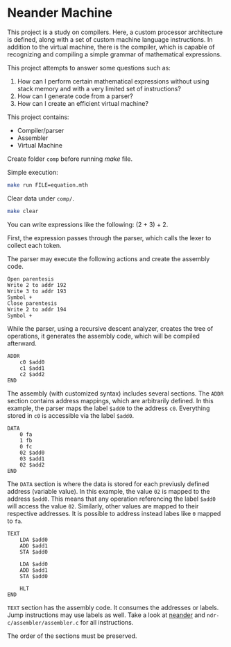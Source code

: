 # Neander Machine

This project is a study on compilers. Here, a custom processor architecture is defined, along with a set of custom machine language instructions. In addition to the virtual machine, there is the compiler, which is capable of recognizing and compiling a simple grammar of mathematical expressions.

This project attempts to answer some questions such as:

1. How can I perform certain mathematical expressions without using stack memory and with a very limited set of instructions?
2. How can I generate code from a parser?
3. How can I create an efficient virtual machine?

This project contains:

- Compiler/parser
- Assembler
- Virtual Machine

Create folder `comp` before running _make_ file.

Simple execution:

```bash
make run FILE=equation.mth
```

Clear data under `comp/`.

```bash
make clear
```

You can write expressions like the following: (2 + 3) + 2.

First, the expression passes through the parser, which calls the lexer to collect each token.

The parser may execute the following actions and create the assembly code.

```
Open parentesis
Write 2 to addr 192
Write 3 to addr 193
Symbol +
Close parentesis
Write 2 to addr 194
Symbol +
```

While the parser, using a recursive descent analyzer, creates the tree of operations, it generates the assembly code, which will be compiled afterward.

```
ADDR
    c0 $add0
    c1 $add1
    c2 $add2
END
```

The assembly (with customized syntax) includes several sections. The `ADDR` section contains address mappings, which are arbitrarily defined. In this example, the parser maps the label `$add0` to the address `c0`. Everything stored in `c0` is accessible via the label `$add0`.

```
DATA
    0 fa
    1 fb
    0 fc
    02 $add0
    03 $add1
    02 $add2
END
```

The `DATA` section is where the data is stored for each previusly defined address (variable value). In this example, the value `02` is mapped to the address `$add0`. This means that any operation referencing the label `$add0` will access the value `02`. Similarly, other values are mapped to their respective addresses. It is possible to address instead labes like `0` mapped to `fa`.

```
TEXT
    LDA $add0
    ADD $add1
    STA $add0

    LDA $add0
    ADD $add1
    STA $add0

    HLT
END
```
`TEXT` section has the assembly code. It consumes the addresses or labels. Jump instructions may use labels as well. Take a look at [neander](https://www.inf.ufrgs.br/arq/wiki/doku.php?id=neander) and `ndr-c/assembler/assembler.c` for all instructions.

The order of the sections must be preserved.